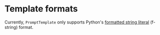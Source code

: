# Template formats

Currently, `PromptTemplate` only supports Python's 
[formatted string literal](https://docs.python.org/3/reference/lexical_analysis.html#f-strings) 
(f-string) format.
